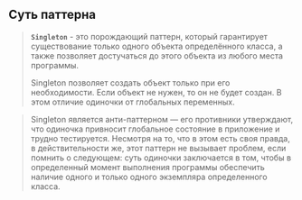 ## Суть паттерна
>
> **`Singleton`** - это порождающий паттерн, который гарантирует существование только одного объекта определённого класса, а также позволяет достучаться до этого объекта из любого места программы.
> 
> Singleton позволяет создать объект только при его необходимости. Если объект не нужен, то он не будет создан. В этом отличие одиночки от глобальных переменных.

> Singleton является анти-паттерном — его противники утверждают, что одиночка привносит глобальное состояние в приложение и трудно тестируется. Несмотря на то, что в этом есть своя правда, в действительности же, этот паттерн не вызывает проблем, если помнить о следующем: суть одиночки заключается в том, чтобы в определенный момент выполнения программы обеспечить наличие одного и только одного экземпляра определенного класса.

